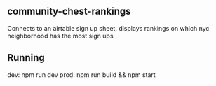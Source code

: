## community-chest-rankings

Connects to an airtable sign up sheet, displays rankings on which nyc neighborhood has the most sign ups

## Running

dev: npm run dev
prod: npm run build && npm start
